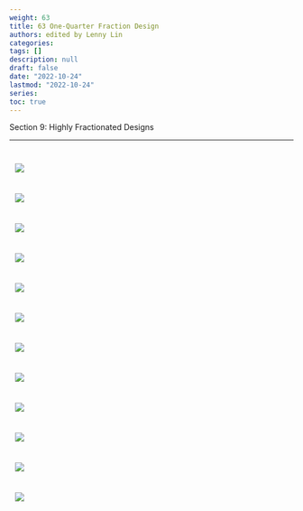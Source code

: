 ```yaml
---
weight: 63
title: 63 One-Quarter Fraction Design
authors: edited by Lenny Lin
categories: 
tags: []
description: null
draft: false
date: "2022-10-24"
lastmod: "2022-10-24"
series: 
toc: true
---
```

Section 9: Highly Fractionated Designs 

<!--more-->
---




<br>
<div class = "row">
  <div class= "column_right" style="width:540px;">
  <img src = "/docs/images/" HSPACE="10" VSPACE="10"/> 
</div>

</div> 

<br>
<div class = "row">
  <div class= "column_right" style="width:540px;">
  <img src = "/docs/images/" HSPACE="10" VSPACE="10"/> 
</div>

</div> 


<br>
<div class = "row">
  <div class= "column_right" style="width:540px;">
  <img src = "/docs/images/" HSPACE="10" VSPACE="10"/> 
</div>

</div> 

<br>
<div class = "row">
  <div class= "column_right" style="width:540px;">
  <img src = "/docs/images/" HSPACE="10" VSPACE="10"/> 
</div>

</div> 


<br>
<div class = "row">
  <div class= "column_right" style="width:540px;">
  <img src = "/docs/images/" HSPACE="10" VSPACE="10"/> 
</div>

</div> 

<br>
<div class = "row">
  <div class= "column_right" style="width:540px;">
  <img src = "/docs/images/" HSPACE="10" VSPACE="10"/> 
</div>

</div> 



<br>
<div class = "row">
  <div class= "column_right" style="width:540px;">
  <img src = "/docs/images/" HSPACE="10" VSPACE="10"/> 
</div>

</div> 

<br>
<div class = "row">
  <div class= "column_right" style="width:540px;">
  <img src = "/docs/images/" HSPACE="10" VSPACE="10"/> 
</div>

</div> 


<br>
<div class = "row">
  <div class= "column_right" style="width:540px;">
  <img src = "/docs/images/" HSPACE="10" VSPACE="10"/> 
</div>

</div> 

<br>
<div class = "row">
  <div class= "column_right" style="width:540px;">
  <img src = "/docs/images/" HSPACE="10" VSPACE="10"/> 
</div>

</div> 


<br>
<div class = "row">
  <div class= "column_right" style="width:540px;">
  <img src = "/docs/images/" HSPACE="10" VSPACE="10"/> 
</div>

</div> 

<br>
<div class = "row">
  <div class= "column_right" style="width:540px;">
  <img src = "/docs/images/" HSPACE="10" VSPACE="10"/> 
</div>

</div> 